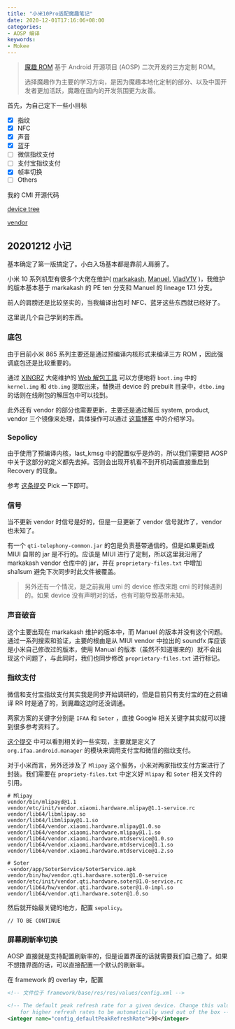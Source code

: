 ```yaml
---
title: "小米10Pro适配魔趣笔记"
date: 2020-12-01T17:16:06+08:00
categories:
- AOSP 编译
keywords:
- Mokee
---
```


> [魔趣 ROM](https://download.mokeedev.com/) 基于 Android 开源项目 (AOSP) 二次开发的三方定制 ROM。
> 
> 选择魔趣作为主要的学习方向，是因为魔趣本地化定制的部分、以及中国开发者更加活跃，魔趣在国内的开发氛围更为友善。

首先，为自己定下一些小目标

* [x] 指纹
* [x] NFC
* [x] 声音
* [x] 蓝牙
* [ ] 微信指纹支付
* [ ] 支付宝指纹支付
* [x] 帧率切换
* [ ] Others

<!-- toc -->

我的 CMI 开源代码

[device tree](https://github.com/seasonyuu/device_xiaomi_cmi)

[vendor](https://github.com/seasonyuu/vendor_xiaomi_cmi)

## 20201212 小记

基本确定了第一版搞定了。小白入场基本都是靠前人肩膀了。

小米 10 系列机型有很多个大佬在维护( [markakash](https://github.com/markakash), [Manuel](https://github.com/dataoutputstream), [VladV1V](https://github.com/VladV1V) )，我维护的版本基本基于 markakash 的 PE ten 分支和 Manuel 的 lineage 17.1 分支。

前人的肩膀还是比较坚实的，当我编译出包时 NFC、蓝牙这些东西就已经好了。

这里说几个自己学到的东西。

### 底包

由于目前小米 865 系列主要还是通过预编译内核形式来编译三方 ROM ，因此强调底包还是比较重要的。

通过 [XINGRZ](https://github.com/xingrz) 大佬维护的 [Web 解包工具](https://boot.mokeedev.com/) 可以方便地将 `boot.img` 中的 `kernel.img` 和 `dtb.img` 提取出来，替换进 device 的 prebuilt 目录中，`dtbo.img` 的话则在线刷包的解压包中可以找到。

此外还有 vendor 的部分也需要更新，主要还是通过解压 system, product, vendor 三个镜像来处理，具体操作可以通过 [这篇博客](../extract-system) 中的介绍学习。

### Sepolicy

由于使用了预编译内核，last_kmsg 中的配置似乎是炸的，所以我们需要把 AOSP 中关于这部分的定义都先去掉。否则会出现开机看不到开机动画直接重启到 Recovery 的现象。

参考 [这条提交](https://github.com/dataoutputstream/lineage_system_sepolicy/commit/5d2c2db26798ca067c213b13b7d063a33eaceeff) Pick 一下即可。

### 信号

当不更新 vendor 时信号是好的，但是一旦更新了 vendor 信号就炸了，vendor 也未知了。

有一个 `qti-telephony-common.jar` 的包是负责基带通信的。但是如果更新成 MIUI 自带的 jar 是不行的。应该是 MIUI 进行了定制，所以这里我沿用了 markakash vendor 仓库中的 jar，并在 `proprietary-files.txt` 中增加 sha1sum 避免下次同步时此文件被覆盖。

> 另外还有一个情况，是之前我用 umi 的 device 修改来跑 cmi 的时候遇到的。如果 device 没有声明对的话，也有可能导致基带未知。

### 声音破音

这个主要出现在 markakash 维护的版本中，而 Manuel 的版本并没有这个问题。通过一系列搜索和验证，主要的根由是从 MIUI vendor 中拉出的 soundfx 库应该是小米自己修改过的版本，使用 Manual 的版本（虽然不知道哪来的）就不会出现这个问题了，与此同时，我们也同步修改 `proprietary-files.txt` 进行标记。

### 指纹支付

微信和支付宝指纹支付其实我是同步开始调研的，但是目前只有支付宝的在之前编译 RR 时是通了的，到魔趣这边时还没调通。

两家方案的关键字分别是 `IFAA` 和 `Soter` ，直接 Google 相关关键字其实就可以搜到很多参考资料了。

[这个提交](https://review.lineageos.org/c/LineageOS/android_device_xiaomi_sm6150-common/+/274232/6) 中可以看到相关的一些实现，主要就是定义了 `org.ifaa.android.manager` 的模块来调用支付宝和微信的指纹支付。

对于小米而言，另外还涉及了 `Mlipay` 这个服务，小米对两家指纹支付方案进行了封装。我们需要在 `propriety-files.txt` 中定义好 `Mlipay` 和 `Soter` 相关文件的引用。

```
# Mlipay
vendor/bin/mlipayd@1.1
vendor/etc/init/vendor.xiaomi.hardware.mlipay@1.1-service.rc
vendor/lib64/libmlipay.so
vendor/lib64/libmlipay@1.1.so
vendor/lib64/vendor.xiaomi.hardware.mlipay@1.0.so
vendor/lib64/vendor.xiaomi.hardware.mlipay@1.1.so
vendor/lib64/vendor.xiaomi.hardware.mtdservice@1.0.so
vendor/lib64/vendor.xiaomi.hardware.mtdservice@1.1.so
vendor/lib64/vendor.xiaomi.hardware.mtdservice@1.2.so

# Soter
-vendor/app/SoterService/SoterService.apk
vendor/bin/hw/vendor.qti.hardware.soter@1.0-service
vendor/etc/init/vendor.qti.hardware.soter@1.0-service.rc
vendor/lib64/hw/vendor.qti.hardware.soter@1.0-impl.so
vendor/lib64/vendor.qti.hardware.soter@1.0.so
```

然后就开始最关键的地方，配置 `sepolicy`。

```
// TO BE CONTINUE
```

### 屏幕刷新率切换

AOSP 直接就是支持配置刷新率的，但是设置界面的话就需要我们自己撸了。如果不想撸界面的话，可以直接配置一个默认的刷新率。

在 framework 的 overlay 中，配置

```xml
<!-- 文件位于 framework/base/res/res/values/config.xml -->

<!-- The default peak refresh rate for a given device. Change this value if you want to allow
    for higher refresh rates to be automatically used out of the box -->
<integer name="config_defaultPeakRefreshRate">90</integer>
```